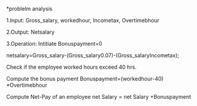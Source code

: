 *problelm analysis

1.Input: Gross_salary, workedhour, Incometax, Overtimebhour

2.Output: Netsalary

3.Operation: Intitiate Bonuspayment=0

netsalary=Gross_salary-(Gross_salary0.07)-(Gross_salaryIncometax);

Check if the employee worked hours exceed 40 hrs.

Compute the bonus payment Bonuspayment=(workedhour-40) *Overtimebhour

Compute Net-Pay of an employee net Salary = net Salary +Bonuspayment
